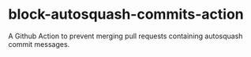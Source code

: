 # block-autosquash-commits-action
A Github Action to prevent merging pull requests containing autosquash commit messages.

